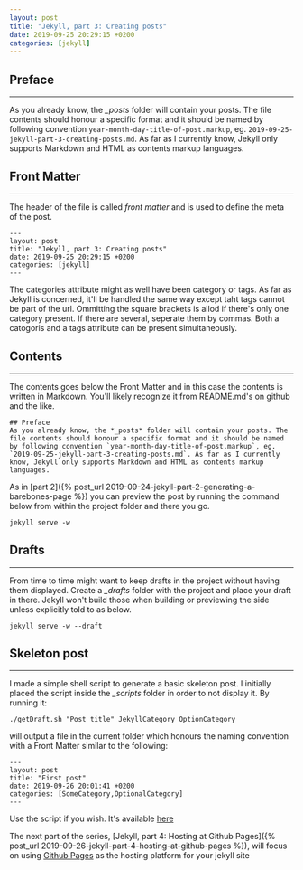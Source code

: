 ```yaml
---
layout: post
title: "Jekyll, part 3: Creating posts"
date: 2019-09-25 20:29:15 +0200
categories: [jekyll]
---
```


## Preface
---
As you already know, the *_posts* folder will contain your posts. The file contents should honour a specific format and it should be named by following convention `year-month-day-title-of-post.markup`, eg. `2019-09-25-jekyll-part-3-creating-posts.md`. As far as I currently know, Jekyll only supports Markdown and HTML as contents markup languages.

## Front Matter
---
The header of the file is called *front matter* and is used to define the meta of the post.
```
---
layout: post
title: "Jekyll, part 3: Creating posts"
date: 2019-09-25 20:29:15 +0200
categories: [jekyll]
---
```
The categories attribute might as well have been category or tags. As far as Jekyll is concerned, it'll be handled the same way except taht tags cannot be part of the url. Ommitting the square brackets is allod if there's only one category present. If there are several, seperate them by commas. Both a catogoris and a tags attribute can be present simultaneously.

## Contents
---
The contents goes below the Front Matter and in this case the contents is written in Markdown. You'll likely recognize it from README.md's on github and the like.

```
## Preface
As you already know, the *_posts* folder will contain your posts. The file contents should honour a specific format and it should be named by following convention `year-month-day-title-of-post.markup`, eg. `2019-09-25-jekyll-part-3-creating-posts.md`. As far as I currently know, Jekyll only supports Markdown and HTML as contents markup languages.
```

As in [part 2]({% post_url 2019-09-24-jekyll-part-2-generating-a-barebones-page %}) you can preview the post by running the command below from within the project folder and there you go.

```
jekyll serve -w
```

## Drafts
---
From time to time might want to keep drafts in the project without having them displayed. Create a *_drafts* folder with the project and place your draft in there. Jekyll won't build those when building or previewing the side unless explicitly told to as below.
```
jekyll serve -w --draft
```

## Skeleton post
---
I made a simple shell script to generate a basic skeleton post. I initially placed the script inside the *_scripts* folder in order to not display it. By running it:

```
./getDraft.sh "Post title" JekyllCategory OptionCategory
```

will output a file in the current folder which honours the naming convention with a Front Matter similar to the following:

```
---
layout: post
title: "First post"
date: 2019-09-26 20:01:41 +0200
categories: [SomeCategory,OptionalCategory]
---
```

Use the script if you wish. It's available [here](https://github.com/ndlarsen/ndlarsen.github.io/blob/master/_scripts/genDraft.sh)

The next part of the series, [Jekyll, part 4: Hosting at Github Pages]({% post_url 2019-09-26-jekyll-part-4-hosting-at-github-pages %}), will focus on using [Github Pages](https://pages.github.com/) as the hosting platform for your jekyll site
